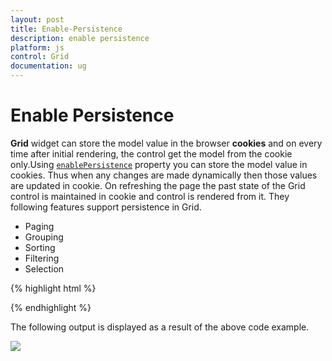 ```yaml
---
layout: post
title: Enable-Persistence
description: enable persistence
platform: js
control: Grid
documentation: ug
---
```


# Enable Persistence

**Grid** widget can store the model value in the browser **cookies** and on every time after initial rendering, the control get the model from the cookie only.Using [`enablePersistence`](/js/api/ejgrid#members:enablepersistence "enablePersistence") property you can store the model value in cookies. Thus when any changes are made dynamically then those values are updated in cookie. On refreshing the page the past state of the Grid control is maintained in cookie and control is rendered from it. They following features support persistence in Grid.

* Paging
* Grouping
* Sorting
* Filtering
* Selection


{% highlight html %}


<div id="Grid"></div>
<script type="text/javascript">
  $(function () {
      $("#Grid").ejGrid({
          // the datasource "window.gridData" is referred from jsondata.min.js
          dataSource: window.gridData,
          allowPaging: true,
          allowSorting: true,
          allowGrouping: true,
          enableAltRow: true,
          enablePersistence: true,
          columns: [
                 { field: "OrderID", headerText: "Order ID", textAlign: ej.TextAlign.Right, width: 65 },
                 { field: "CustomerID", headerText: "Customer ID", width: 90 },
                 { field: "ShipCity", headerText: "Ship City", width: 90 },
                 { field: "Freight", headerText: "Freight", width: 90, textAlign: ej.TextAlign.Right, format: "{0:C}" },
                 { field: "ShipCountry", headerText: "Ship Country", width: 90 },
                 { field: "EmployeeID", headerText: "Employee ID", width: 90, textAlign: ej.TextAlign.Right }
          ]
      });
  });
</script>


{% endhighlight %}



The following output is displayed as a result of the above code example.

![]("/js/Grid/Enable-Persistence_images/Enable-Persistence_img1.png")


